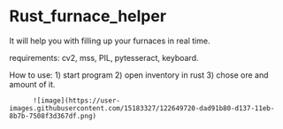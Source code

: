 # Rust_furnace_helper
It will help you with filling up your furnaces in real time.


requirements: cv2, 
              mss, 
              PIL, 
              pytesseract, 
              keyboard.
              
How to use:
          1) start program
          2) open inventory in rust
          3) chose ore and amount of it.
          
          ![image](https://user-images.githubusercontent.com/15183327/122649720-dad91b80-d137-11eb-8b7b-7508f3d367df.png)

          
